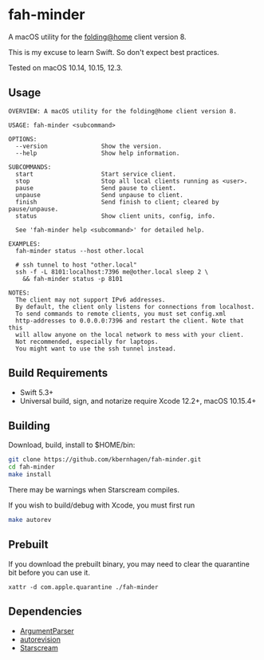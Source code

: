 # fah-minder

A macOS utility for the [folding@home](https://foldingathome.org) client version 8.

This is my excuse to learn Swift. So don't expect best practices.

Tested on macOS 10.14, 10.15, 12.3.


## Usage

```
OVERVIEW: A macOS utility for the folding@home client version 8.

USAGE: fah-minder <subcommand>

OPTIONS:
  --version               Show the version.
  --help                  Show help information.

SUBCOMMANDS:
  start                   Start service client.
  stop                    Stop all local clients running as <user>.
  pause                   Send pause to client.
  unpause                 Send unpause to client.
  finish                  Send finish to client; cleared by pause/unpause.
  status                  Show client units, config, info.

  See 'fah-minder help <subcommand>' for detailed help.

EXAMPLES:
  fah-minder status --host other.local

  # ssh tunnel to host "other.local"
  ssh -f -L 8101:localhost:7396 me@other.local sleep 2 \
    && fah-minder status -p 8101

NOTES:
  The client may not support IPv6 addresses.
  By default, the client only listens for connections from localhost.
  To send commands to remote clients, you must set config.xml
  http-addresses to 0.0.0.0:7396 and restart the client. Note that this
  will allow anyone on the local network to mess with your client.
  Not recommended, especially for laptops.
  You might want to use the ssh tunnel instead.
```


## Build Requirements

- Swift 5.3+
- Universal build, sign, and notarize require Xcode 12.2+, macOS 10.15.4+


## Building

Download, build, install to $HOME/bin:

```bash
git clone https://github.com/kbernhagen/fah-minder.git
cd fah-minder
make install
```

There may be warnings when Starscream compiles.

If you wish to build/debug with Xcode, you must first run

```bash
make autorev
```


## Prebuilt

If you download the prebuilt binary, you may need to clear the
quarantine bit before you can use it.

    xattr -d com.apple.quarantine ./fah-minder 


## Dependencies

- [ArgumentParser](https://github.com/apple/swift-argument-parser)
- [autorevision](https://autorevision.github.io)
- [Starscream](https://github.com/daltoniam/Starscream)
